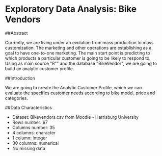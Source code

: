 # Exploratory Data Analysis: Bike Vendors

##Abstract  
  
Currently, we are living under an evolution from mass production to mass customization. The marketing and other operations are establishing as a goal to have one-to-one marketing. The main start point is predicting to which products a particular customer is going to be likely to respond to. Using as main source "R"" and the database "BikeVendor", we are going to build an analytic customer profile.  

##Introduction  
  
We are going to create the Analytic Customer Profile, which we can evaluate the specifics customer needs according to bike model, price and  categories. 

##Data Characteristics  

- Dataset: Bikevendors.csv from Moodle - Harrisburg University  
- Rows number: 97  
- Columns number: 35  
- 4 columns: character  
- 1 column: integer  
- 30 columns: numerical   
- No missing data  
